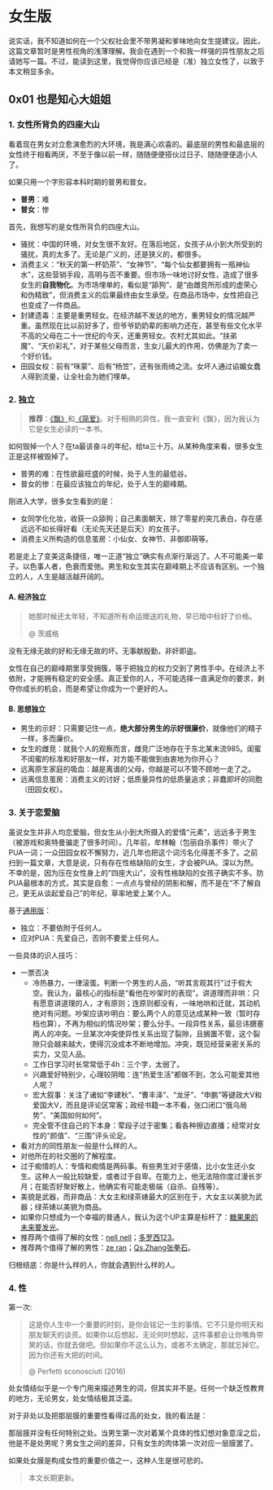 # 女生版

说实话，我不知道如何在一个父权社会里不带男凝和爹味地向女生提建议。因此，这篇文章暂时是男性视角的浅薄理解。我会在遇到一个和我一样强的异性朋友之后请她写一篇。不过，能读到这里，我觉得你应该已经是（准）独立女性了，以致于本文稍显多余。

## 0x01 也是知心大姐姐

### 1. 女性所背负的四座大山

看着现在男女对立愈演愈烈的大环境，我是满心欢喜的。最底层的男性和最底层的女性终于相看两厌，不至于像以前一样，随随便便搭伙过日子、随随便便造小人了。

如果只用一个字形容本科时期的普男和普女。

- **普男**：难
- **普女**：惨

首先，我想写的是女性所背负的四座大山。

- 骚扰：中国的环境，对女生很不友好。在落后地区，女孩子从小到大所受到的骚扰，真的太多了。无论是广义的，还是狭义的，都很多。
- 消费主义：“秋天的第一杯奶茶”、“女神节”、“每个仙女都要拥有一瓶神仙水”，这些营销手段，高明与否不重要。但市场一味地讨好女性，造成了很多女生的**自我物化**。为市场埋单的，看似是“舔狗”、是“由雌竞所形成的虚荣心和伪精致”，但消费主义的后果最终由女生承受。在商品市场中，女性把自己也变成了一件商品。
- 封建遗毒：主要是重男轻女。在经济越不发达的地方，重男轻女的情况越严重。虽然现在比以前好多了，但爷爷奶奶辈的影响力还在，甚至有些文化水平不高的父母在二十一世纪的今天，还重男轻女。农村尤其如此。“扶弟魔”、“天价彩礼”，对于某些父母而言，生女儿最大的作用，仿佛是为了卖一个好价钱。
- 田园女权：前有“咪蒙”、后有“杨笠”，还有张雨绮之流。女坏人通过谄媚女蠢人得到流量，让全社会为她们埋单。

### 2. 独立

> **推荐**：[《飘》](https://book.douban.com/subject/33436187/)和[《简爱》](https://book.douban.com/subject/30411540/)。对于相熟的异性，我一直安利《飘》，因为我认为它是女生必读的一本书。

如何毁掉一个人？在ta最该奋斗的年纪，给ta三十万。从某种角度来看，很多女生正是这样被毁掉了。

- 普男的难：在性欲最旺盛的时候，处于人生的最低谷。
- 普女的惨：在最应该独立的年纪，处于人生的巅峰期。

刚进入大学，很多女生看到的是：

- 女同学化化妆，收获一众舔狗；自己素面朝天，除了零星的突兀表白，存在感远远不如长得好看（无论先天还是后天）的女孩子。
- 消费主义所构造的信息茧房：小仙女、女神节、非御即萌等。

若是走上了变美这条捷径，唯一正道“独立”确实有点渐行渐远了。人不可能美一辈子。以色事人者，色衰而爱弛。男生和女生其实在巅峰期上不应该有区别。一个独立的人，人生是越活越开阔的。

#### A. 经济独立

> 她那时候还太年轻，不知道所有命运赠送的礼物，早已暗中标好了价格。
>
> @ 茨威格

没有无缘无故的好和无缘无故的坏。无事献殷勤，非奸即盗。

女性在自己的巅峰期里享受拥簇，等于把独立的权力交到了男性手中。在经济上不依附，才能拥有稳定的安全感。真正爱你的人，不可能选择一直满足你的要求，剥夺你成长的机会，而是希望让你成为一个更好的人。

#### B. 思想独立

- 男生的示好：只需要记住一点，**绝大部分男生的示好很廉价**，就像他们的精子一样，多而廉价。
- 女生的雌竞：就我个人的观察而言，雌竞广泛地存在于东北某末流985。闺蜜不闺蜜的标准和好朋友一样，对方能不能做到由衷地为你开心？
- 远离原生家庭的吸血：越是离谱的父母，你越是可以不管不顾地一走了之。
- 远离信息茧房：消费主义的讨好；低质量异性的低质量追求；非蠢即坏的同胞（田园女权）。

### 3. 关于恋爱脑

虽说女生并非人均恋爱脑，但女生从小到大所摄入的爱情“元素”，远远多于男生（被游戏和奥特曼骗走了很多时间）。几年前，牟林翰（包丽自杀事件）带火了PUA一词；一众田园女权不懈努力，近几年也把这个词污名化得差不多了。之前扫到一篇文章，大意是说，只有存在性格缺陷的女生，才会被PUA。深以为然。不幸的是，因为压在女性身上的“四座大山”，没有性格缺陷的女孩子确实不多。防PUA最根本的方式，其实是自愈：一点点与曾经的阴影和解，而不是在“不了解自己，更无从谈起爱自己”的年纪，草率地爱上某个人。

基于[通用版](https://github.com/Anticorianderist/de-vegetable/blob/main/src/2-self-educations/5-heterosexual-relationship/2-universal-version.md)：

- 独立：不要依附于任何人。
- 应对PUA：先爱自己，否则不要爱上任何人。

一些具体的识人技巧：

- 一票否决
  - 冷热暴力，一律滚蛋。判断一个男生的人品，“听其言观其行”过于假大空。我认为，最核心的指标是“看他在吵架时的表现”。讲道理而非哄：只有愿意讲道理的人，才有原则；连原则都没有，一味地哄和迁就，其动机绝对有问题。吵架应该吵明白：要么两个人的意见达成某种一致（暂时存档也算），不再为相似的情况吵架；要么分手。一段异性关系，最忌讳搪塞两人的冲突。一旦某次冲突使异性关系出现了裂隙，且搁置不管，这个裂隙只会越来越大，使得沉没成本不断地增加。冲突，既见经营亲密关系的实力，又见人品。
  - 工作日学习时长常常低于4h：三个字，太弱了。
  - 兴趣爱好特别少，心理较阴暗：连“热爱生活”都做不到，怎么可能爱其他人呢？
  - 宏大叙事：关注了诸如“李建秋”、“曹丰泽”、“龙牙”、“申鹏”等键政大V和爱国大V，而且是评论区常客；政经书籍一本不看，张口闭口“俄乌局势”、“美国如何如何”。
  - 完全管不住自己的下本身：荤段子过于密集；看各种擦边直播；经常对女性的“颜值”、“三围”评头论足。
- 看对方的同性朋友一般是什么样的人。
- 对他所在的社交圈的了解程度。
- 过于痴情的人：专情和痴情是两码事。有些男生对于感情，比小女生还小女生。这种人一般比较缺爱，或者过于自卑。在能力上，他无法陪你度过漫长岁月；在能否好聚好散上，他确实有可能走极端（自杀、自残等）。
- 美貌是武器，而非商品：大女主和绿茶婊最大的区别在于，大女主以美貌为武器；绿茶婊以美貌为商品。
- 如果你只想成为一个幸福的普通人，我认为这个UP主算是标杆了：[糖果果的未来要发光](https://space.bilibili.com/20826656)。
- 推荐两个值得了解的女性：[nell nell](https://www.zhihu.com/people/nell)；[多罗西123](https://space.bilibili.com/375089647)。
- 推荐两个值得了解的男性：[ze ran](https://www.zhihu.com/people/ze.ran)；[Qs.Zhang张拳石](https://www.zhihu.com/people/quanshi.zhang)。

归根结底：你是什么样的人，你就会遇到什么样的人。

### 4. 性

第一次:

> 这是你人生中一个重要的时刻，是你会铭记一生的事情。它不只是你明天和朋友聊天的谈资。如果你以后想起，无论何时想起，这件事都会让你嘴角带笑的话，你就去做吧。但如果你不这么认为，或者不太确定，那就忘掉它。因为你还有大把的时间。
>
> @ Perfetti sconosciuti (2016)

处女情结似乎是一个专门用来描述男生的词，但其实并不是。任何一个缺乏性教育的地方，无论男女，处女情结极其泛滥。

对于非处以及把那层膜的重要性看得过高的处女，我的看法是：

那层膜并没有任何特别之处。当男生第一次对着某个具体的性幻想对象意淫之后，他是不是处男呢？男女生之间的差异，只有女生的肉体第一次对应一层膜罢了。

如果处女膜是构成女性的重要价值之一，这种人生是很可悲的。

> 本文长期更新。
